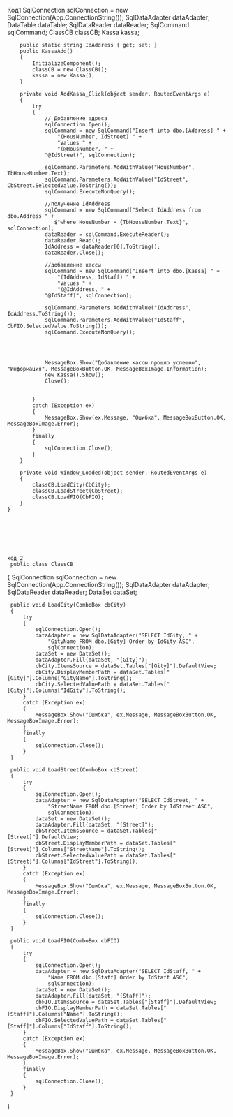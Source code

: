 Код1
        SqlConnection sqlConnection = new SqlConnection(App.ConnectionString());
        SqlDataAdapter dataAdapter;
        DataTable dataTable;
        SqlDataReader dataReader;
        SqlCommand sqlCommand;
        ClassCB classCB;
        Kassa kassa;

        public static string IdAddress { get; set; }
        public KassaAdd()
        {
            InitializeComponent();
            classCB = new ClassCB();
            kassa = new Kassa();
        }

        private void AddKassa_Click(object sender, RoutedEventArgs e)
        {
            try
            {
                // Добавление адреса
                sqlConnection.Open();
                sqlCommand = new SqlCommand("Insert into dbo.[Address] " +
                    "(HousNumber, IdStreet) " +
                    "Values " +
                    "(@HousNumber, " +
                "@IdStreet)", sqlConnection);

                sqlCommand.Parameters.AddWithValue("HousNumber", TbHouseNumber.Text);
                sqlCommand.Parameters.AddWithValue("IdStreet", CbStreet.SelectedValue.ToString());
                sqlCommand.ExecuteNonQuery();

                //получение IdAddress
                sqlCommand = new SqlCommand("Select IdAddress from dbo.Address " +
                   $"where HousNumber = {TbHouseNumber.Text}", sqlConnection);
                dataReader = sqlCommand.ExecuteReader();
                dataReader.Read();
                IdAddress = dataReader[0].ToString();
                dataReader.Close();

                //добавление кассы
                sqlCommand = new SqlCommand("Insert into dbo.[Kassa] " +
                    "(IdAddress, IdStaff) " +
                    "Values " +
                    "(@IdAddress, " +
                "@IdStaff)", sqlConnection);

                sqlCommand.Parameters.AddWithValue("IdAddress", IdAddress.ToString());
                sqlCommand.Parameters.AddWithValue("IdStaff", CbFIO.SelectedValue.ToString());
                sqlCommand.ExecuteNonQuery();




                MessageBox.Show("Добавление кассы прошло успешно", "Информация", MessageBoxButton.OK, MessageBoxImage.Information);
                new Kassa().Show();
                Close();
               

            }
            catch (Exception ex)
            {
                MessageBox.Show(ex.Message, "Ошибка", MessageBoxButton.OK, MessageBoxImage.Error);
            }
            finally
            {
                sqlConnection.Close();
            }
        }

        private void Window_Loaded(object sender, RoutedEventArgs e)
        {
            classCB.LoadCity(CbCity);
            classCB.LoadStreet(CbStreet);
            classCB.LoadFIO(CbFIO);
        }
    }







    код 2
     public class ClassCB
 {
     SqlConnection sqlConnection =
          new SqlConnection(App.ConnectionString());
     SqlDataAdapter dataAdapter;
     SqlDataReader dataReader;
     DataSet dataSet;

     public void LoadCity(ComboBox cbCity)
     {
         try
         {
             sqlConnection.Open();
             dataAdapter = new SqlDataAdapter("SELECT IdGity, " +
                 "GityName FROM dbo.[Gity] Order by IdGity ASC",
                 sqlConnection);
             dataSet = new DataSet();
             dataAdapter.Fill(dataSet, "[Gity]");
             cbCity.ItemsSource = dataSet.Tables["[Gity]"].DefaultView;
             cbCity.DisplayMemberPath = dataSet.Tables["[Gity]"].Columns["GityName"].ToString();
             cbCity.SelectedValuePath = dataSet.Tables["[Gity]"].Columns["IdGity"].ToString();
         }
         catch (Exception ex)
         {
             MessageBox.Show("Ошибка", ex.Message, MessageBoxButton.OK, MessageBoxImage.Error);
         }
         finally
         {
             sqlConnection.Close();
         }
     }

     public void LoadStreet(ComboBox cbStreet)
     {
         try
         {
             sqlConnection.Open();
             dataAdapter = new SqlDataAdapter("SELECT IdStreet, " +
                 "StreetName FROM dbo.[Street] Order by IdStreet ASC",
                 sqlConnection);
             dataSet = new DataSet();
             dataAdapter.Fill(dataSet, "[Street]");
             cbStreet.ItemsSource = dataSet.Tables["[Street]"].DefaultView;
             cbStreet.DisplayMemberPath = dataSet.Tables["[Street]"].Columns["StreetName"].ToString();
             cbStreet.SelectedValuePath = dataSet.Tables["[Street]"].Columns["IdStreet"].ToString();
         }
         catch (Exception ex)
         {
             MessageBox.Show("Ошибка", ex.Message, MessageBoxButton.OK, MessageBoxImage.Error);
         }
         finally
         {
             sqlConnection.Close();
         }
     }

     public void LoadFIO(ComboBox cbFIO)
     {
         try
         {
             sqlConnection.Open();
             dataAdapter = new SqlDataAdapter("SELECT IdStaff, " +
                 "Name FROM dbo.[Staff] Order by IdStaff ASC",
                 sqlConnection);
             dataSet = new DataSet();
             dataAdapter.Fill(dataSet, "[Staff]");
             cbFIO.ItemsSource = dataSet.Tables["[Staff]"].DefaultView;
             cbFIO.DisplayMemberPath = dataSet.Tables["[Staff]"].Columns["Name"].ToString();
             cbFIO.SelectedValuePath = dataSet.Tables["[Staff]"].Columns["IdStaff"].ToString();
         }
         catch (Exception ex)
         {
             MessageBox.Show("Ошибка", ex.Message, MessageBoxButton.OK, MessageBoxImage.Error);
         }
         finally
         {
             sqlConnection.Close();
         }
     }
 }
